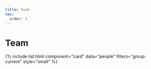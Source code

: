```yaml
---
title: Team
nav:
  order: 3
---
```


# Team

{% include list.html component="card" data="people" filters="group: current" style="small" %}

